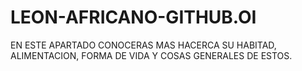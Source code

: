 # LEON-AFRICANO-GITHUB.OI

EN ESTE APARTADO CONOCERAS MAS HACERCA SU HABITAD, ALIMENTACION, FORMA DE VIDA Y COSAS GENERALES DE ESTOS.

